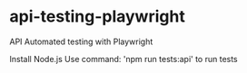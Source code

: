 # api-testing-playwright
API Automated testing with Playwright

Install Node.js
Use command: 'npm run tests:api' to run tests
